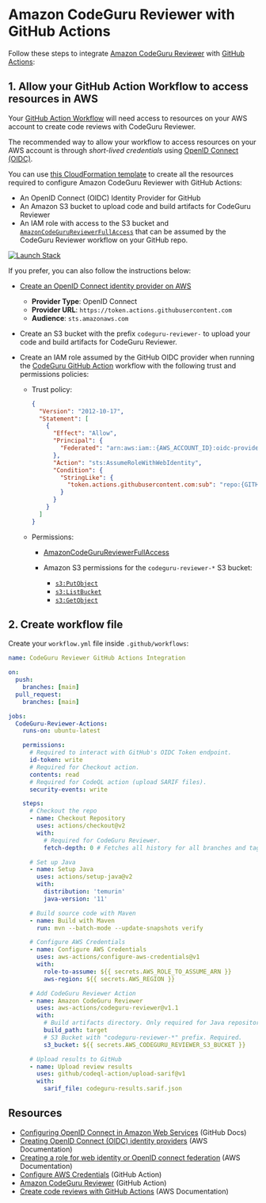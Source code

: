 # Amazon CodeGuru Reviewer with GitHub Actions

Follow these steps to integrate [Amazon CodeGuru Reviewer](https://docs.aws.amazon.com/codeguru/latest/reviewer-ug/welcome.html) with [GitHub Actions](https://docs.github.com/en/actions):

## 1. Allow your GitHub Action Workflow to access resources in AWS

Your [GitHub Action Workflow](https://docs.github.com/en/actions/learn-github-actions/understanding-github-actions#workflows) will need access to resources on your AWS account to create code reviews with CodeGuru Reviewer.

The recommended way to allow your workflow to access resources on your AWS account is through *short-lived credentials* using [OpenID Connect (OIDC)](https://docs.github.com/en/actions/deployment/security-hardening-your-deployments/about-security-hardening-with-openid-connect).

You can use [this CloudFormation template](template.yml) to create all the resources required to configure Amazon CodeGuru Reviewer with GitHub Actions:

- An OpenID Connect (OIDC) Identity Provider for GitHub
- An Amazon S3 bucket to upload code and build artifacts for CodeGuru Reviewer
- An IAM role with access to the S3 bucket and [`AmazonCodeGuruReviewerFullAccess`](https://docs.aws.amazon.com/codeguru/latest/reviewer-ug/auth-and-access-control-iam-identity-based-access-control.html#managed-full-access) that can be assumed by the CodeGuru Reviewer workflow on your GitHub repo.

[![Launch Stack](https://s3.amazonaws.com/cloudformation-examples/cloudformation-launch-stack.png)](https://console.aws.amazon.com/cloudformation/home#/stacks/quickcreate?templateURL=https://anacunha.s3.amazonaws.com/codeguru-reviewer-github-actions-template.yml)

 If you prefer, you can also follow the instructions below:

- [Create an OpenID Connect identity provider on AWS](https://docs.aws.amazon.com/IAM/latest/UserGuide/id_roles_providers_create_oidc.html)

    - **Provider Type**: OpenID Connect
    - **Provider URL**: `https://token.actions.githubusercontent.com`
    - **Audience**: `sts.amazonaws.com`

- Create an S3 bucket with the prefix `codeguru-reviewer-` to upload your code and build artifacts for CodeGuru Reviewer.

- Create an IAM role assumed by the GitHub OIDC provider when running the [CodeGuru GitHub Action](https://github.com/marketplace/actions/codeguru-reviewer) workflow with the following trust and permissions policies:

    - Trust policy:

        ```json
        {
          "Version": "2012-10-17",
          "Statement": [
            {
              "Effect": "Allow",
              "Principal": {
                "Federated": "arn:aws:iam::{AWS_ACCOUNT_ID}:oidc-provider/token.actions.githubusercontent.com"
              },
              "Action": "sts:AssumeRoleWithWebIdentity",
              "Condition": {
                "StringLike": {
                  "token.actions.githubusercontent.com:sub": "repo:{GITHUB_ORG}/{GITHUB_REPO}:*"
                }
              }
            }
          ]
        }
        ```

    - Permissions:

        - [AmazonCodeGuruReviewerFullAccess](https://docs.aws.amazon.com/codeguru/latest/reviewer-ug/auth-and-access-control-iam-identity-based-access-control.html#managed-full-access)

        - Amazon S3 permissions for the `codeguru-reviewer-*` S3 bucket:
            - [`s3:PutObject`](https://docs.aws.amazon.com/AmazonS3/latest/API/API_PutObject.html)
            - [`s3:ListBucket`](https://docs.aws.amazon.com/AmazonS3/latest/API/API_ListObjectsV2.html)
            - [`s3:GetObject`](https://docs.aws.amazon.com/AmazonS3/latest/API/API_GetObject.html)

## 2. Create workflow file

Create your `workflow.yml` file inside `.github/workflows`:

```yml
name: CodeGuru Reviewer GitHub Actions Integration

on:
  push:
    branches: [main]
  pull_request:
    branches: [main]

jobs:
  CodeGuru-Reviewer-Actions:
    runs-on: ubuntu-latest

    permissions:
      # Required to interact with GitHub's OIDC Token endpoint.
      id-token: write
      # Required for Checkout action.
      contents: read
      # Required for CodeQL action (upload SARIF files).
      security-events: write

    steps:
      # Checkout the repo
      - name: Checkout Repository
        uses: actions/checkout@v2
        with:
          # Required for CodeGuru Reviewer.
          fetch-depth: 0 # Fetches all history for all branches and tags.

      # Set up Java
      - name: Setup Java
        uses: actions/setup-java@v2
        with:
          distribution: 'temurin'
          java-version: '11'

      # Build source code with Maven
      - name: Build with Maven
        run: mvn --batch-mode --update-snapshots verify

      # Configure AWS Credentials
      - name: Configure AWS Credentials
        uses: aws-actions/configure-aws-credentials@v1
        with:
          role-to-assume: ${{ secrets.AWS_ROLE_TO_ASSUME_ARN }}
          aws-region: ${{ secrets.AWS_REGION }}

      # Add CodeGuru Reviewer Action
      - name: Amazon CodeGuru Reviewer
        uses: aws-actions/codeguru-reviewer@v1.1
        with:
          # Build artifacts directory. Only required for Java repositories.
          build_path: target
          # S3 Bucket with "codeguru-reviewer-*" prefix. Required.
          s3_bucket: ${{ secrets.AWS_CODEGURU_REVIEWER_S3_BUCKET }}

      # Upload results to GitHub
      - name: Upload review results
        uses: github/codeql-action/upload-sarif@v1
        with:
          sarif_file: codeguru-results.sarif.json
```

## Resources

- [Configuring OpenID Connect in Amazon Web Services](https://docs.github.com/en/actions/deployment/security-hardening-your-deployments/configuring-openid-connect-in-amazon-web-services)  (GitHub Docs)
- [Creating OpenID Connect (OIDC) identity providers](https://docs.aws.amazon.com/IAM/latest/UserGuide/id_roles_providers_create_oidc.html) (AWS Documentation)
- [Creating a role for web identity or OpenID connect federation](https://docs.aws.amazon.com/IAM/latest/UserGuide/id_roles_create_for-idp_oidc.html) (AWS Documentation)
- [Configure AWS Credentials](https://github.com/marketplace/actions/configure-aws-credentials-action-for-github-actions) (GitHub Action)
- [Amazon CodeGuru Reviewer](https://github.com/marketplace/actions/codeguru-reviewer) (GitHub Action)
- [Create code reviews with GitHub Actions](https://docs.aws.amazon.com/codeguru/latest/reviewer-ug/working-with-cicd.html) (AWS Documentation)
